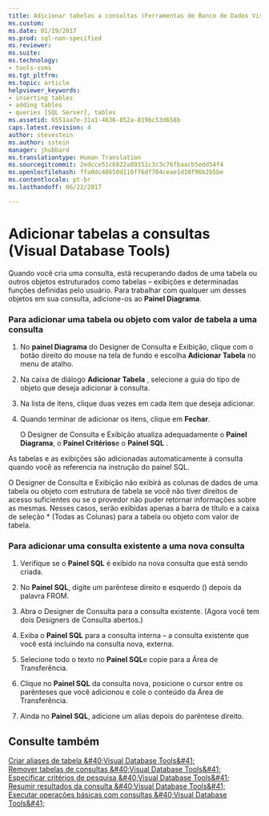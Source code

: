 ```yaml
---
title: Adicionar tabelas a consultas (Ferramentas de Banco de Dados Visual) | Microsoft Docs
ms.custom: 
ms.date: 01/19/2017
ms.prod: sql-non-specified
ms.reviewer: 
ms.suite: 
ms.technology:
- tools-ssms
ms.tgt_pltfrm: 
ms.topic: article
helpviewer_keywords:
- inserting tables
- adding tables
- queries [SQL Server], tables
ms.assetid: 6551aa7e-31a1-4636-852a-819bc53d658b
caps.latest.revision: 4
author: stevestein
ms.author: sstein
manager: jhubbard
ms.translationtype: Human Translation
ms.sourcegitcommit: 2edcce51c6822a89151c3c3c76fbaacb5edd54f4
ms.openlocfilehash: ffa0dc48650d116f76df704ceae1d10f96b2b5be
ms.contentlocale: pt-br
ms.lasthandoff: 06/22/2017

---
```

# <a name="add-tables-to-queries-visual-database-tools"></a>Adicionar tabelas a consultas (Visual Database Tools)
Quando você cria uma consulta, está recuperando dados de uma tabela ou outros objetos estruturados como tabelas – exibições e determinadas funções definidas pelo usuário. Para trabalhar com qualquer um desses objetos em sua consulta, adicione-os ao **Painel Diagrama**.  
  
### <a name="to-add-a-table-or-table-valued-object-to-a-query"></a>Para adicionar uma tabela ou objeto com valor de tabela a uma consulta  
  
1.  No **painel Diagrama** do Designer de Consulta e Exibição, clique com o botão direito do mouse na tela de fundo e escolha **Adicionar Tabela** no menu de atalho.  
  
2.  Na caixa de diálogo **Adicionar Tabela** , selecione a guia do tipo de objeto que deseja adicionar à consulta.  
  
3.  Na lista de itens, clique duas vezes em cada item que deseja adicionar.  
  
4.  Quando terminar de adicionar os itens, clique em **Fechar**.  
  
    O Designer de Consulta e Exibição atualiza adequadamente o **Painel Diagrama**, o **Painel Critérios**e o **Painel SQL** .  
  
As tabelas e as exibições são adicionadas automaticamente à consulta quando você as referencia na instrução do painel SQL.  
  
O Designer de Consulta e Exibição não exibirá as colunas de dados de uma tabela ou objeto com estrutura de tabela se você não tiver direitos de acesso suficientes ou se o provedor não puder retornar informações sobre as mesmas. Nesses casos, serão exibidas apenas a barra de título e a caixa de seleção * (Todas as Colunas) para a tabela ou objeto com valor de tabela.  
  
### <a name="to-add-an-existing-query-to-a-new-query"></a>Para adicionar uma consulta existente a uma nova consulta  
  
1.  Verifique se o **Painel SQL** é exibido na nova consulta que está sendo criada.  
  
2.  No **Painel SQL**, digite um parêntese direito e esquerdo () depois da palavra FROM.  
  
3.  Abra o Designer de Consulta para a consulta existente. (Agora você tem dois Designers de Consulta abertos.)  
  
4.  Exiba o **Painel SQL** para a consulta interna – a consulta existente que você está incluindo na consulta nova, externa.  
  
5.  Selecione todo o texto no **Painel SQL**e copie para a Área de Transferência.  
  
6.  Clique no **Painel SQL** da consulta nova, posicione o cursor entre os parênteses que você adicionou e cole o conteúdo da Área de Transferência.  
  
7.  Ainda no **Painel SQL**, adicione um alias depois do parêntese direito.  
  
## <a name="see-also"></a>Consulte também  
[Criar aliases de tabela &amp;#40;Visual Database Tools&amp;#41;](../../ssms/visual-db-tools/create-table-aliases-visual-database-tools.md)  
[Remover tabelas de consultas &amp;#40;Visual Database Tools&amp;#41;](../../ssms/visual-db-tools/remove-tables-from-queries-visual-database-tools.md)  
[Especificar critérios de pesquisa &amp;#40;Visual Database Tools&amp;#41;](../../ssms/visual-db-tools/specify-search-criteria-visual-database-tools.md)  
[Resumir resultados da consulta &amp;#40;Visual Database Tools&amp;#41;](../../ssms/visual-db-tools/summarize-query-results-visual-database-tools.md)  
[Executar operações básicas com consultas &amp;#40;Visual Database Tools&amp;#41;](../../ssms/visual-db-tools/perform-basic-operations-with-queries-visual-database-tools.md)  
  

